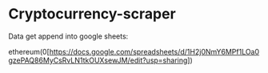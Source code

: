 
# Cryptocurrency-scraper

Data get append into google sheets:

ethereum(0[https://docs.google.com/spreadsheets/d/1H2j0NmY6MPf1LOa0gzePAQ86MyCsRvLN1tkOUXsewJM/edit?usp=sharing])
